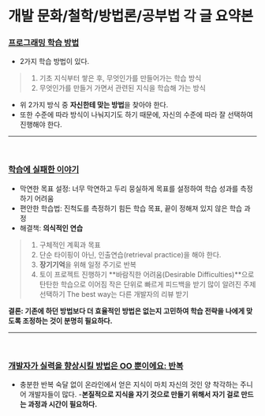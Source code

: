 # 개발 문화/철학/방법론/공부법 각 글 요약본

### [프로그래밍 학습 방법](https://www.youtube.com/watch?v=Xcy2Pq6LABk)
- 2가지 학습 방법이 있다. 
> 1. 기초 지식부터 쌓은 후, 무엇인가를 만들어가는 학습 방식
> 2. 무엇인가를 만들거 가면서 관련된 지식을 학습해 가는 방식

- 위 2가지 방식 중 **자신한테 맞는 방법**을 찾아야 한다. 
- 또한 수준에 따라 방식이 나눠지기도 하기 때문에, 자신의 수준에 따라 잘 선택하여 진행해야 한다. 
---

<br>


### [학습에 실패한 이야기](https://techblog.woowahan.com/2555/)
 - 막연한 목표 설정: 너무 막연하고 두리 뭉실하게 목표를 설정하여 학습 성과를 측정하기 어려움
 - 편안한 학습법: 진척도를 측정하기 힘든 학습 목표, 끝이 정해져 있지 않은 학습 과정
 - 해결책: **의식적인 연습**
 > 1. 구체적인 계획과 목표
 > 2. 단순 타이핑이 아닌, 인출연습(retrieval practice)을 해야 한다.
 > 3. **장기기억**을 위해 일정 주기로 반복
 > 4. 토이 프로젝트 진행하기
  > **바람직한 어려움(Desirable Difficulties)**으로 탄탄한 학습으로 이어짐
  > 작은 단위로 빠르게 피드백을 받기
  > 많이 알려진 주제 선택하기
  > The best way는 다른 개발자의 리뷰 받기
 
 **결론: 기존에 하던 방법보다 더 효율적인 방법은 없는지 고민하여 학습 전략을 나에게 맞도록 조정하는 것이 분명히 필요하다.**
 
 ---

<br>



### [개발자가 실력을 향상시킬 방법은 OO 뿐이에요: 반복](https://www.youtube.com/watch?v=U0YWdnSKDfw)
  - 충분한 반복 숙달 없이 온라인에서 얻은 지식이 마치 자신의 것인 양 착각하는 주니어 개발자들이 많다. 
  -**본질적으로 지식을 자기 것으로 만들기 위해서 자기 걸로 만드는 과정과 시간이 필요하다.**

